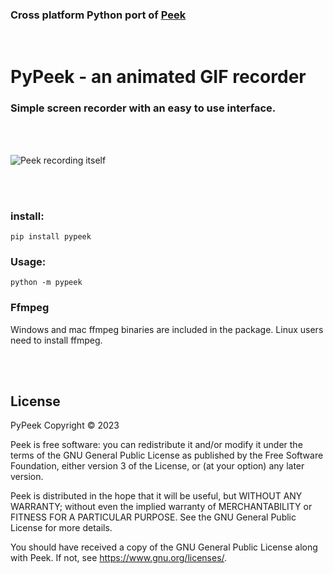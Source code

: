 ### Cross platform Python port of [Peek](https://github.com/phw/peek)

<br/>

# PyPeek - an animated GIF recorder

### Simple screen recorder with an easy to use interface.

<br/>
<br/>

![Peek recording itself](https://raw.githubusercontent.com/firatkiral/peek/main/data/screenshot/peek-recording-itself.gif)

<br/>
<br/>

### install:

```console
pip install pypeek
```


### Usage:

```console
python -m pypeek
```

### Ffmpeg

Windows and mac ffmpeg binaries are included in the package. Linux users need to install ffmpeg.

<br/>
<br/>

## License
PyPeek Copyright © 2023

Peek is free software: you can redistribute it and/or modify
it under the terms of the GNU General Public License as published by
the Free Software Foundation, either version 3 of the License, or
(at your option) any later version.

Peek is distributed in the hope that it will be useful,
but WITHOUT ANY WARRANTY; without even the implied warranty of
MERCHANTABILITY or FITNESS FOR A PARTICULAR PURPOSE.  See the
GNU General Public License for more details.

You should have received a copy of the GNU General Public License
along with Peek.  If not, see <https://www.gnu.org/licenses/>.